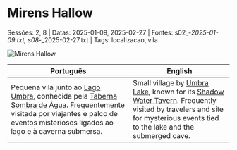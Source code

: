 ﻿
# Mirens Hallow

Sessões: 2, 8 | Datas: 2025-01-09, 2025-02-27 | Fontes: s02_-_2025-01-09.txt, s08_-_2025-02-27.txt | Tags: localizacao, vila

![Mirens Hallow](assets/location/location_blank.png)

| Português | English |
|-----------|---------|
| Pequena vila junto ao [Lago Umbra](lago_umbra.md), conhecida pela [Taberna Sombra de Água](taberna_sombra_de_agua.md). Frequentemente visitada por viajantes e palco de eventos misteriosos ligados ao lago e à caverna submersa. | Small village by [Umbra Lake](lago_umbra.md), known for its [Shadow Water Tavern](taberna_sombra_de_agua.md). Frequently visited by travelers and site for mysterious events tied to the lake and the submerged cave. |

